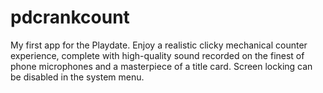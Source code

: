 # pdcrankcount
My first app for the Playdate. Enjoy a realistic clicky mechanical counter experience,
complete with high-quality sound recorded on the finest of phone microphones and a
masterpiece of a title card. Screen locking can be disabled in the system menu.
